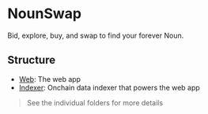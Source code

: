 # NounSwap

Bid, explore, buy, and swap to find your forever Noun.

## Structure
-   [Web](./apps/web/): The web app
-   [Indexer](./apps/indexer/): Onchain data indexer that powers the web app  

> See the individual folders for more details

